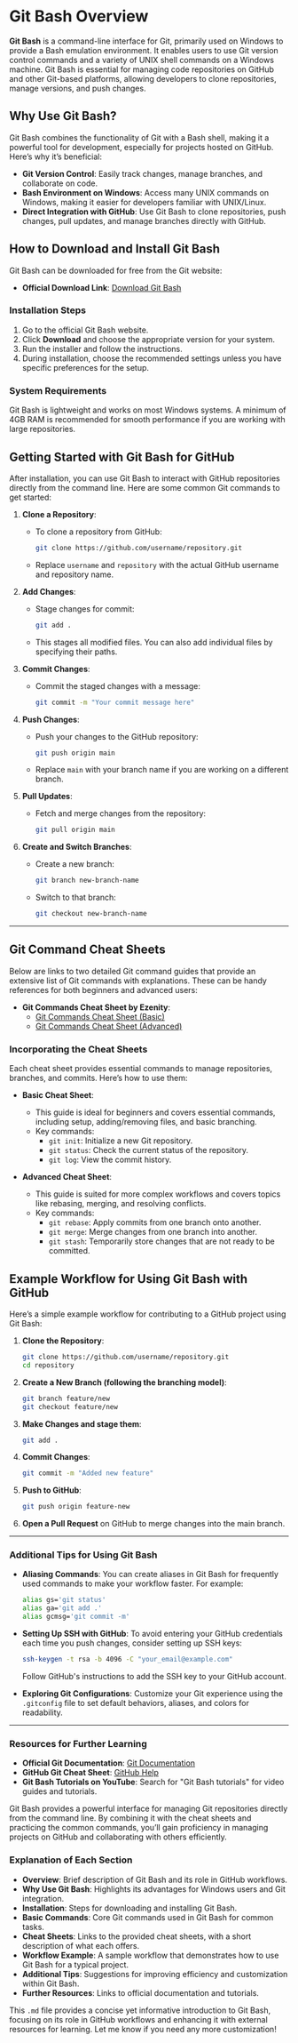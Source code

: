 # Git Bash Overview

**Git Bash** is a command-line interface for Git, primarily used on Windows to provide a Bash emulation environment. It enables users to use Git version control commands and a variety of UNIX shell commands on a Windows machine. Git Bash is essential for managing code repositories on GitHub and other Git-based platforms, allowing developers to clone repositories, manage versions, and push changes.

## Why Use Git Bash?

Git Bash combines the functionality of Git with a Bash shell, making it a powerful tool for development, especially for projects hosted on GitHub. Here’s why it’s beneficial:

- **Git Version Control**: Easily track changes, manage branches, and collaborate on code.
- **Bash Environment on Windows**: Access many UNIX commands on Windows, making it easier for developers familiar with UNIX/Linux.
- **Direct Integration with GitHub**: Use Git Bash to clone repositories, push changes, pull updates, and manage branches directly with GitHub.

## How to Download and Install Git Bash

Git Bash can be downloaded for free from the Git website:

- **Official Download Link**: [Download Git Bash](https://gitforwindows.org/)

### Installation Steps

1. Go to the official Git Bash website.
2. Click **Download** and choose the appropriate version for your system.
3. Run the installer and follow the instructions.
4. During installation, choose the recommended settings unless you have specific preferences for the setup.

### System Requirements

Git Bash is lightweight and works on most Windows systems. A minimum of 4GB RAM is recommended for smooth performance if you are working with large repositories.

## Getting Started with Git Bash for GitHub

After installation, you can use Git Bash to interact with GitHub repositories directly from the command line. Here are some common Git commands to get started:

1. **Clone a Repository**:
   - To clone a repository from GitHub:

     ```bash
     git clone https://github.com/username/repository.git
     ```

   - Replace `username` and `repository` with the actual GitHub username and repository name.

2. **Add Changes**:
   - Stage changes for commit:

     ```bash
     git add .
     ```

   - This stages all modified files. You can also add individual files by specifying their paths.

3. **Commit Changes**:
   - Commit the staged changes with a message:

     ```bash
     git commit -m "Your commit message here"
     ```

4. **Push Changes**:
   - Push your changes to the GitHub repository:

     ```bash
     git push origin main
     ```

   - Replace `main` with your branch name if you are working on a different branch.

5. **Pull Updates**:
   - Fetch and merge changes from the repository:

     ```bash
     git pull origin main
     ```

6. **Create and Switch Branches**:
   - Create a new branch:

     ```bash
     git branch new-branch-name
     ```

   - Switch to that branch:

     ```bash
     git checkout new-branch-name
     ```

---

## Git Command Cheat Sheets

Below are links to two detailed Git command guides that provide an extensive list of Git commands with explanations. These can be handy references for both beginners and advanced users:

- **Git Commands Cheat Sheet by Ezenity**:
  - [Git Commands Cheat Sheet (Basic)](https://gist.github.com/ezenity/8d615d822aa59a14898c4e369d408ede)
  - [Git Commands Cheat Sheet (Advanced)](https://gist.github.com/ezenity/a467646dfc2af618975451699af807a5)

### Incorporating the Cheat Sheets

Each cheat sheet provides essential commands to manage repositories, branches, and commits. Here’s how to use them:

- **Basic Cheat Sheet**:
  - This guide is ideal for beginners and covers essential commands, including setup, adding/removing files, and basic branching.
  - Key commands:
    - `git init`: Initialize a new Git repository.
    - `git status`: Check the current status of the repository.
    - `git log`: View the commit history.

- **Advanced Cheat Sheet**:
  - This guide is suited for more complex workflows and covers topics like rebasing, merging, and resolving conflicts.
  - Key commands:
    - `git rebase`: Apply commits from one branch onto another.
    - `git merge`: Merge changes from one branch into another.
    - `git stash`: Temporarily store changes that are not ready to be committed.

## Example Workflow for Using Git Bash with GitHub

Here’s a simple example workflow for contributing to a GitHub project using Git Bash:

1. **Clone the Repository**:

    ```bash
    git clone https://github.com/username/repository.git
    cd repository
    ```

2. **Create a New Branch (following the branching model)**:

    ```bash
    git branch feature/new
    git checkout feature/new
    ```

3. **Make Changes and stage them**:

    ```bash
    git add .
    ```

4. **Commit Changes**:

    ```bash
    git commit -m "Added new feature"
    ```

5. **Push to GitHub**:

    ```bash
    git push origin feature-new
    ```

6. **Open a Pull Request** on GitHub to merge changes into the main branch.

---

### Additional Tips for Using Git Bash

- **Aliasing Commands**: You can create aliases in Git Bash for frequently used commands to make your workflow faster. For example:

    ```bash
    alias gs='git status'
    alias ga='git add .'
    alias gcmsg='git commit -m'
    ```

- **Setting Up SSH with GitHub**: To avoid entering your GitHub credentials each time you push changes, consider setting up SSH keys:

    ```bash
    ssh-keygen -t rsa -b 4096 -C "your_email@example.com"
    ```

  Follow GitHub's instructions to add the SSH key to your GitHub account.

- **Exploring Git Configurations**: Customize your Git experience using the `.gitconfig` file to set default behaviors, aliases, and colors for readability.

---

### Resources for Further Learning

- **Official Git Documentation**: [Git Documentation](https://git-scm.com/doc)
- **GitHub Git Cheat Sheet**: [GitHub Help](https://training.github.com/downloads/github-git-cheat-sheet/)
- **Git Bash Tutorials on YouTube**: Search for "Git Bash tutorials" for video guides and tutorials.

Git Bash provides a powerful interface for managing Git repositories directly from the command line. By combining it with the cheat sheets and practicing the common commands, you’ll gain proficiency in managing projects on GitHub and collaborating with others efficiently.

### Explanation of Each Section

- **Overview**: Brief description of Git Bash and its role in GitHub workflows.
- **Why Use Git Bash**: Highlights its advantages for Windows users and Git integration.
- **Installation**: Steps for downloading and installing Git Bash.
- **Basic Commands**: Core Git commands used in Git Bash for common tasks.
- **Cheat Sheets**: Links to the provided cheat sheets, with a short description of what each offers.
- **Workflow Example**: A sample workflow that demonstrates how to use Git Bash for a typical project.
- **Additional Tips**: Suggestions for improving efficiency and customization within Git Bash.
- **Further Resources**: Links to official documentation and tutorials.

This `.md` file provides a concise yet informative introduction to Git Bash, focusing on its role in GitHub workflows and enhancing it with external resources for learning. Let me know if you need any more customization!
